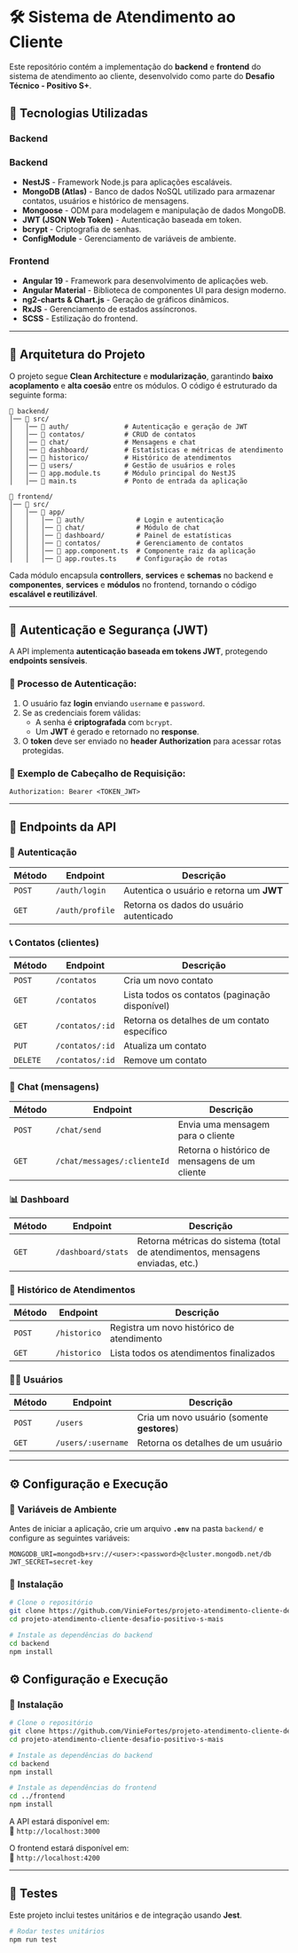 # 🛠️ Sistema de Atendimento ao Cliente

Este repositório contém a implementação do **backend** e **frontend** do sistema de atendimento ao cliente, desenvolvido como parte do **Desafio Técnico - Positivo S+**.

## 🚀 Tecnologias Utilizadas

### **Backend**
### **Backend**
- **NestJS** - Framework Node.js para aplicações escaláveis.
- **MongoDB (Atlas)** - Banco de dados NoSQL utilizado para armazenar contatos, usuários e histórico de mensagens.
- **Mongoose** - ODM para modelagem e manipulação de dados MongoDB.
- **JWT (JSON Web Token)** - Autenticação baseada em token.
- **bcrypt** - Criptografia de senhas.
- **ConfigModule** - Gerenciamento de variáveis de ambiente.

### **Frontend**
- **Angular 19** - Framework para desenvolvimento de aplicações web.
- **Angular Material** - Biblioteca de componentes UI para design moderno.
- **ng2-charts & Chart.js** - Geração de gráficos dinâmicos.
- **RxJS** - Gerenciamento de estados assíncronos.
- **SCSS** - Estilização do frontend.
---

## 📐 Arquitetura do Projeto

O projeto segue **Clean Architecture** e **modularização**, garantindo **baixo acoplamento** e **alta coesão** entre os módulos. O código é estruturado da seguinte forma:

```
📂 backend/
│── 📂 src/
│   │── 📂 auth/              # Autenticação e geração de JWT
│   │── 📂 contatos/          # CRUD de contatos
│   │── 📂 chat/              # Mensagens e chat
│   │── 📂 dashboard/         # Estatísticas e métricas de atendimento
│   │── 📂 historico/         # Histórico de atendimentos
│   │── 📂 users/             # Gestão de usuários e roles
│   │── 📜 app.module.ts      # Módulo principal do NestJS
│   │── 📜 main.ts            # Ponto de entrada da aplicação

📂 frontend/
│── 📂 src/
│   │── 📂 app/
│   │   │── 📂 auth/             # Login e autenticação
│   │   │── 📂 chat/             # Módulo de chat
│   │   │── 📂 dashboard/        # Painel de estatísticas
│   │   │── 📂 contatos/         # Gerenciamento de contatos
│   │   │── 📜 app.component.ts  # Componente raiz da aplicação
│   │   │── 📜 app.routes.ts     # Configuração de rotas
```

Cada módulo encapsula **controllers**, **services** e **schemas** no backend e **componentes**, **services** e **módulos** no frontend, tornando o código **escalável e reutilizável**.

---

## 🔑 Autenticação e Segurança (JWT)

A API implementa **autenticação baseada em tokens JWT**, protegendo **endpoints sensíveis**.

### 📌 Processo de Autenticação:
1. O usuário faz **login** enviando `username` e `password`.
2. Se as credenciais forem válidas:
    - A senha é **criptografada** com `bcrypt`.
    - Um **JWT** é gerado e retornado no **response**.
3. O **token** deve ser enviado no **header Authorization** para acessar rotas protegidas.

### 📌 Exemplo de Cabeçalho de Requisição:
```http
Authorization: Bearer <TOKEN_JWT>
```

---

## 📡 Endpoints da API

### 🔐 **Autenticação**

| Método | Endpoint | Descrição |
|---------|----------|-------------|
| `POST`  | `/auth/login` | Autentica o usuário e retorna um **JWT** |
| `GET`   | `/auth/profile` | Retorna os dados do usuário autenticado |

### 📞 **Contatos (clientes)**

| Método | Endpoint | Descrição |
|---------|----------|-------------|
| `POST`  | `/contatos` | Cria um novo contato |
| `GET`   | `/contatos` | Lista todos os contatos (paginação disponível) |
| `GET`   | `/contatos/:id` | Retorna os detalhes de um contato específico |
| `PUT`   | `/contatos/:id` | Atualiza um contato |
| `DELETE`| `/contatos/:id` | Remove um contato |

### 💬 **Chat (mensagens)**

| Método | Endpoint | Descrição |
|---------|----------|-------------|
| `POST`  | `/chat/send` | Envia uma mensagem para o cliente |
| `GET`   | `/chat/messages/:clienteId` | Retorna o histórico de mensagens de um cliente |

### 📊 **Dashboard**

| Método | Endpoint | Descrição |
|---------|----------|-------------|
| `GET`   | `/dashboard/stats` | Retorna métricas do sistema (total de atendimentos, mensagens enviadas, etc.) |

### 📜 **Histórico de Atendimentos**

| Método | Endpoint | Descrição |
|---------|----------|-------------|
| `POST`  | `/historico` | Registra um novo histórico de atendimento |
| `GET`   | `/historico` | Lista todos os atendimentos finalizados |

### 🧑‍💻 **Usuários**

| Método | Endpoint | Descrição |
|---------|----------|-------------|
| `POST`  | `/users` | Cria um novo usuário (somente **gestores**) |
| `GET`   | `/users/:username` | Retorna os detalhes de um usuário |

---

## ⚙️ Configuração e Execução

### 📌 **Variáveis de Ambiente**
Antes de iniciar a aplicação, crie um arquivo **`.env`** na pasta `backend/` e configure as seguintes variáveis:

```env
MONGODB_URI=mongodb+srv://<user>:<password>@cluster.mongodb.net/db
JWT_SECRET=secret-key
```

### 📌 **Instalação**
```bash
# Clone o repositório
git clone https://github.com/VinieFortes/projeto-atendimento-cliente-desafio-positivo-s-mais
cd projeto-atendimento-cliente-desafio-positivo-s-mais

# Instale as dependências do backend
cd backend
npm install
```

## ⚙️ Configuração e Execução

### 📌 **Instalação**
```bash
# Clone o repositório
git clone https://github.com/VinieFortes/projeto-atendimento-cliente-desafio-positivo-s-mais
cd projeto-atendimento-cliente-desafio-positivo-s-mais

# Instale as dependências do backend
cd backend
npm install

# Instale as dependências do frontend
cd ../frontend
npm install
```
A API estará disponível em:  
📍 `http://localhost:3000`

O frontend estará disponível em:  
📍 `http://localhost:4200`

---

## 🧪 **Testes**
Este projeto inclui testes unitários e de integração usando **Jest**.

```bash
# Rodar testes unitários
npm run test
```